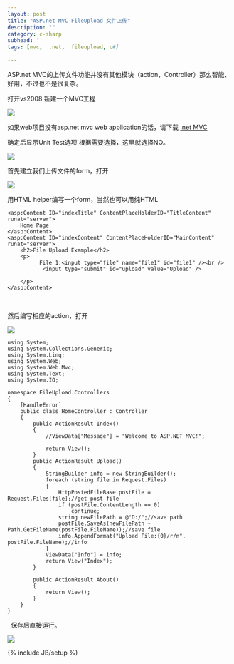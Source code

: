 ```yaml
---
layout: post
title: "ASP.net MVC FileUpload 文件上传"
description: ""
category: c-sharp
subhead: ''
tags: [mvc,  .net,  fileupload, c#]

---
```

ASP.net
MVC的上传文件功能并没有其他模块（action，Controller）那么智能、好用，不过也不是很复杂。

打开vs2008 新建一个MVC工程

![](http://i1298.photobucket.com/albums/ag53/lichengwu/1_zps13e99e04.gif)

如果web项目没有asp.net mvc web application的话，请下载 [.net
MVC](http://www.microsoft.com/downloads/details.aspx?FamilyID=53289097-73ce-43bf-b6a6-35e00103cb4b&displaylang=en)

确定后显示Unit Test选项 根据需要选择，这里就选择NO。

![](http://i1298.photobucket.com/albums/ag53/lichengwu/2_zpsaecefaa1.gif)

首先建立我们上传文件的form，打开

![](http://i1298.photobucket.com/albums/ag53/lichengwu/3_zps8a7f70ac.gif)

用HTML helper编写一个form，当然也可以用纯HTML


    <asp:Content ID="indexTitle" ContentPlaceHolderID="TitleContent" runat="server"> 
        Home Page 
    </asp:Content> 
    <asp:Content ID="indexContent" ContentPlaceHolderID="MainContent" runat="server"> 
        <h2>File Upload Example</h2> 
        <p>  
              File 1:<input type="file" name="file1" id="file1" /><br /> 
               <input type="submit" id="upload" value="Upload" /> 
         
        </p> 
    </asp:Content> 

 

然后编写相应的action，打开

![](http://i1298.photobucket.com/albums/ag53/lichengwu/4_zps8170c8fd.gif)


    using System; 
    using System.Collections.Generic; 
    using System.Linq; 
    using System.Web; 
    using System.Web.Mvc; 
    using System.Text; 
    using System.IO; 

    namespace FileUpload.Controllers 
    { 
        [HandleError] 
        public class HomeController : Controller 
        { 
            public ActionResult Index() 
            { 
                //ViewData["Message"] = "Welcome to ASP.NET MVC!"; 

                return View(); 
            } 
            public ActionResult Upload() 
            { 
                StringBuilder info = new StringBuilder(); 
                foreach (string file in Request.Files) 
                { 
                    HttpPostedFileBase postFile = Request.Files[file];//get post file 
                    if (postFile.ContentLength == 0) 
                        continue; 
                    string newFilePath = @"D:/";//save path 
                    postFile.SaveAs(newFilePath + Path.GetFileName(postFile.FileName));//save file 
                    info.AppendFormat("Upload File:{0}/r/n", postFile.FileName);//info 
                } 
                ViewData["Info"] = info; 
                return View("Index"); 
            } 

            public ActionResult About() 
            { 
                return View(); 
            } 
        } 
    } 


 
保存后直接运行。

![](http://i1298.photobucket.com/albums/ag53/lichengwu/5_zps4bb112bc.gif)

{% include JB/setup %}